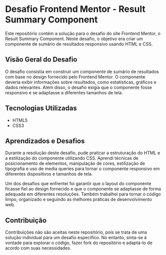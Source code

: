 # Desafio Frontend Mentor - Result Summary Component

Este repositório contém a solução para o desafio do site Frontend Mentor, o Result Summary Component. Neste desafio, o objetivo era criar um componente de sumário de resultados responsivo usando HTML e CSS.

## Visão Geral do Desafio

O desafio consistia em construir um componente de sumário de resultados com base no design fornecido pelo Frontend Mentor. O componente deveria exibir informações sobre resultados, como estatísticas, gráficos e dados relevantes. Além disso, o desafio exigia que o componente fosse responsivo e se adaptasse a diferentes tamanhos de tela.

## Tecnologias Utilizadas

- HTML5
- CSS3

## Aprendizados e Desafios

Durante a resolução deste desafio, pude praticar a estruturação do HTML e a estilização do componente utilizando CSS. Aprendi técnicas de posicionamento de elementos, manipulação de cores, estilização de tipografia e uso de media queries para tornar o componente responsivo em diferentes dispositivos e tamanhos de tela.

Um dos desafios que enfrentei foi garantir que o layout do componente ficasse fiel ao design fornecido e que o componente se adaptasse de forma adequada em diferentes resoluções. Também trabalhei para tornar o código limpo, organizado e seguindo as melhores práticas de desenvolvimento web.

## Contribuição

Contribuições não são aceitas neste repositório, pois se trata de uma solução individual para um desafio específico. No entanto, sinta-se à vontade para explorar o código, fazer fork do repositório e adaptá-lo de acordo com suas necessidades.